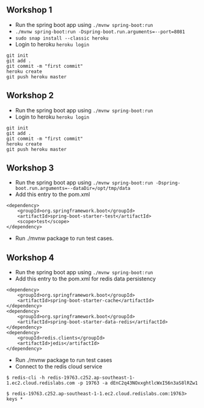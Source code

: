 ## Workshop 1

- Run the spring boot app using `./mvnw spring-boot:run`
- `./mvnw spring-boot:run -Dspring-boot.run.arguments=--port=8081`
- `sudo snap install --classic heroku`
- Login to heroku `heroku login`

```
git init
git add .
git commit -m "first commit"
heroku create
git push heroku master
```

## Workshop 2

- Run the spring boot app using `./mvnw spring-boot:run`
- Login to heroku `heroku login`

```
git init
git add .
git commit -m "first commit"
heroku create
git push heroku master
```

## Workshop 3

- Run the spring boot app using `./mvnw spring-boot:run -Dspring-boot.run.arguments=--dataDir=/opt/tmp/data`
- Add this entry to the pom.xml

```
<dependency>
	<groupId>org.springframework.boot</groupId>
	<artifactId>spring-boot-starter-test</artifactId>
	<scope>test</scope>
</dependency>
```

- Run ./mvnw package to run test cases.

## Workshop 4

- Run the spring boot app using `./mvnw spring-boot:run`
- Add this entry to the pom.xml for redis data persistency

```
<dependency>
	<groupId>org.springframework.boot</groupId>
	<artifactId>spring-boot-starter-cache</artifactId>
</dependency>
<dependency>
	<groupId>org.springframework.boot</groupId>
	<artifactId>spring-boot-starter-data-redis</artifactId>
</dependency>
<dependency>
	<groupId>redis.clients</groupId>
	<artifactId>jedis</artifactId>
</dependency>
```

- Run ./mvnw package to run test cases
- Connect to the redis cloud service

```
$ redis-cli -h redis-19763.c252.ap-southeast-1-1.ec2.cloud.redislabs.com -p 19763 -a dEnC2q43NOxxghtlcWxI56n3aS8lRZw1

$ redis-19763.c252.ap-southeast-1-1.ec2.cloud.redislabs.com:19763> keys *

```
